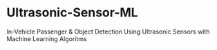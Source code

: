 # Ultrasonic-Sensor-ML
In-Vehicle Passenger &amp; Object Detection Using Ultrasonic Sensors with Machine Learning Algoritms
